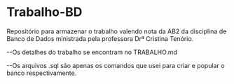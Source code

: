 # Trabalho-BD
Repositório para armazenar o trabalho valendo nota da AB2 da disciplina de Banco de Dados ministrada pela professora Drª Cristina Tenório.

--Os detalhes do trabalho se encontram no TRABALHO.md

--Os arquivos .sql são apenas os comandos que usei para criar e popular o banco respectivamente.

